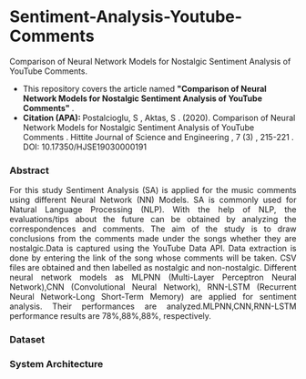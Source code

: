 # Sentiment-Analysis-Youtube-Comments
Comparison of Neural Network Models for Nostalgic Sentiment Analysis of YouTube Comments.

- This repository covers the article named <b> "Comparison of Neural Network Models for Nostalgic Sentiment Analysis of YouTube Comments" </b>.
- <b> Citation (APA): </b> Postalcioglu, S , Aktas, S . (2020). Comparison of Neural Network Models for Nostalgic Sentiment Analysis of YouTube Comments . Hittite Journal of Science and Engineering , 7 (3) , 215-221 . DOI: 10.17350/HJSE19030000191 


<h3> Abstract </h3>
<p style="text-align:justify"> For this study Sentiment Analysis (SA) is applied for the music comments using different Neural Network (NN) Models. SA is commonly used for Natural Language Processing (NLP). With the help of NLP, the evaluations/tips about the future can be obtained by analyzing the correspondences and comments. The aim of the study is to draw conclusions from the comments made under the songs whether they are nostalgic.Data is captured using the YouTube Data API. Data extraction is done by entering the link of the song whose comments will be taken. CSV files are obtained and then labelled as nostalgic and non-nostalgic. Different neural network models as MLPNN (Multi-Layer Perceptron Neural Network),CNN (Convolutional Neural Network), RNN-LSTM (Recurrent Neural Network-Long Short-Term Memory) are applied for sentiment analysis. Their performances are analyzed.MLPNN,CNN,RNN-LSTM performance results are 78%,88%,88%, respectively. </p>


<h3> Dataset </h3>
<p style='text-align:justify'> </p>


<h3> System Architecture </h3>
<p style='text-align:justify'> </p>
